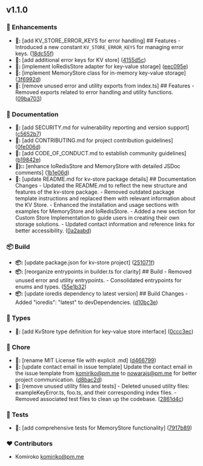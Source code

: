 
## v1.1.0


### 🚀 Enhancements

- **🚀:** [add KV_STORE_ERROR_KEYS for error handling] ## Features - Introduced a new constant `KV_STORE_ERROR_KEYS` for managing error keys. ([18dc55f](https://github.com/NowaraJS/kv-store/commit/18dc55f))
- **🚀:** [add additional error keys for KV store] ([4155d5c](https://github.com/NowaraJS/kv-store/commit/4155d5c))
- **🚀:** [implement IoRedisStore adapter for key-value storage] ([eec095e](https://github.com/NowaraJS/kv-store/commit/eec095e))
- **🚀:** [implement MemoryStore class for in-memory key-value storage] ([3f6992d](https://github.com/NowaraJS/kv-store/commit/3f6992d))
- **🚀:** [remove unused error and utility exports from index.ts] ## Features - Removed exports related to error handling and utility functions. ([09ba703](https://github.com/NowaraJS/kv-store/commit/09ba703))

### 📖 Documentation

- **📖:** [add SECURITY.md for vulnerability reporting and version support] ([c5652b7](https://github.com/NowaraJS/kv-store/commit/c5652b7))
- **📖:** [add CONTRIBUTING.md for project contribution guidelines] ([0fe006d](https://github.com/NowaraJS/kv-store/commit/0fe006d))
- **📖:** [add CODE_OF_CONDUCT.md to establish community guidelines] ([b19842e](https://github.com/NowaraJS/kv-store/commit/b19842e))
- **📖)::** [enhance IoRedisStore and MemoryStore with detailed JSDoc comments] ([1b1e06d](https://github.com/NowaraJS/kv-store/commit/1b1e06d))
- **📖:** [update README.md for kv-store package details] ## Documentation Changes - Updated the README.md to reflect the new structure and features of the kv-store package. - Removed outdated package template instructions and replaced them with relevant information about the KV Store. - Enhanced the installation and usage sections with examples for MemoryStore and IoRedisStore. - Added a new section for Custom Store Implementation to guide users in creating their own storage solutions. - Updated contact information and reference links for better accessibility. ([0a2aabd](https://github.com/NowaraJS/kv-store/commit/0a2aabd))

### 📦 Build

- **📦:** [update package.json for kv-store project] ([251071f](https://github.com/NowaraJS/kv-store/commit/251071f))
- **📦:** [reorganize entrypoints in builder.ts for clarity] ## Build - Removed unused error and utility entrypoints. - Consolidated entrypoints for enums and types. ([55e1b32](https://github.com/NowaraJS/kv-store/commit/55e1b32))
- **📦:** [update ioredis dependency to latest version] ## Build Changes - Added "ioredis": "latest" to devDependencies. ([d10bc3e](https://github.com/NowaraJS/kv-store/commit/d10bc3e))

### 🌊 Types

- **🌊:** [add KvStore type definition for key-value store interface] ([0ccc3ec](https://github.com/NowaraJS/kv-store/commit/0ccc3ec))

### 🦉 Chore

- **🦉:** [rename MIT License file with explicit .md] ([d466799](https://github.com/NowaraJS/kv-store/commit/d466799))
- **🦉:** [update contact email in issue template] Update the contact email in the issue template from komiriko@pm.me to nowarajs@pm.me for better project communication. ([d8bac2d](https://github.com/NowaraJS/kv-store/commit/d8bac2d))
- **🦉:** [remove unused utility files and tests] - Deleted unused utility files: exampleKeyError.ts, foo.ts, and their corresponding index files. - Removed associated test files to clean up the codebase. ([2861d4c](https://github.com/NowaraJS/kv-store/commit/2861d4c))

### 🧪 Tests

- **🧪:** [add comprehensive tests for MemoryStore functionality] ([7917b89](https://github.com/NowaraJS/kv-store/commit/7917b89))

### ❤️ Contributors

- Komiroko <komiriko@pm.me>


